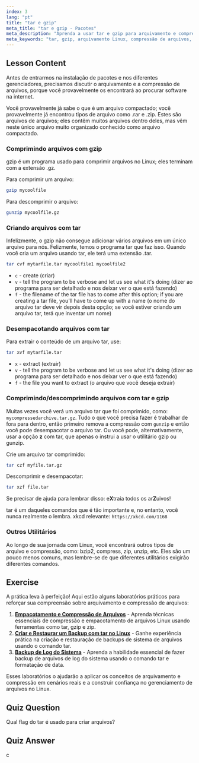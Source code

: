 ```yaml
---
index: 3
lang: "pt"
title: "tar e gzip"
meta_title: "tar e gzip - Pacotes"
meta_description: "Aprenda a usar tar e gzip para arquivamento e compressão de arquivos no Linux. Entenda os comandos para criar, extrair e comprimir arquivos. Comece com este guia para iniciantes!"
meta_keywords: "tar, gzip, arquivamento Linux, compressão de arquivos, comando tar, comando gzip, tutorial Linux, Linux para iniciantes"
---
```


## Lesson Content

Antes de entrarmos na instalação de pacotes e nos diferentes gerenciadores, precisamos discutir o arquivamento e a compressão de arquivos, porque você provavelmente os encontrará ao procurar software na internet.

Você provavelmente já sabe o que é um arquivo compactado; você provavelmente já encontrou tipos de arquivo como .rar e .zip. Estes são arquivos de arquivos; eles contêm muitos arquivos dentro deles, mas vêm neste único arquivo muito organizado conhecido como arquivo compactado.

### Comprimindo arquivos com gzip

gzip é um programa usado para comprimir arquivos no Linux; eles terminam com a extensão .gz.

Para comprimir um arquivo:

```bash
gzip mycoolfile
```

Para descomprimir o arquivo:

```bash
gunzip mycoolfile.gz
```

### Criando arquivos com tar

Infelizmente, o gzip não consegue adicionar vários arquivos em um único arquivo para nós. Felizmente, temos o programa tar que faz isso. Quando você cria um arquivo usando tar, ele terá uma extensão .tar.

```bash
tar cvf mytarfile.tar mycoolfile1 mycoolfile2
```

- `c` - create (criar)
- `v` - tell the program to be verbose and let us see what it's doing (dizer ao programa para ser detalhado e nos deixar ver o que está fazendo)
- `f` - the filename of the tar file has to come after this option; if you are creating a tar file, you'll have to come up with a name (o nome do arquivo tar deve vir depois desta opção; se você estiver criando um arquivo tar, terá que inventar um nome)

### Desempacotando arquivos com tar

Para extrair o conteúdo de um arquivo tar, use:

```bash
tar xvf mytarfile.tar
```

- `x` - extract (extrair)
- `v` - tell the program to be verbose and let us see what it's doing (dizer ao programa para ser detalhado e nos deixar ver o que está fazendo)
- `f` - the file you want to extract (o arquivo que você deseja extrair)

### Comprimindo/descomprimindo arquivos com tar e gzip

Muitas vezes você verá um arquivo tar que foi comprimido, como: `mycompressedarchive.tar.gz`. Tudo o que você precisa fazer é trabalhar de fora para dentro, então primeiro remova a compressão com `gunzip` e então você pode desempacotar o arquivo tar. Ou você pode, alternativamente, usar a opção **z** com tar, que apenas o instrui a usar o utilitário gzip ou gunzip.

Crie um arquivo tar comprimido:

```bash
tar czf myfile.tar.gz
```

Descomprimir e desempacotar:

```bash
tar xzf file.tar
```

Se precisar de ajuda para lembrar disso: e**X**traia todos os ar**Z**uivos!

tar é um daqueles comandos que é tão importante e, no entanto, você nunca realmente o lembra. xkcd relevante: `https://xkcd.com/1168`

### Outros Utilitários

Ao longo de sua jornada com Linux, você encontrará outros tipos de arquivo e compressão, como: bzip2, compress, zip, unzip, etc. Eles são um pouco menos comuns, mas lembre-se de que diferentes utilitários exigirão diferentes comandos.

## Exercise

A prática leva à perfeição! Aqui estão alguns laboratórios práticos para reforçar sua compreensão sobre arquivamento e compressão de arquivos:

1. **[Empacotamento e Compressão de Arquivos](https://labex.io/pt/labs/linux-file-packaging-and-compression-385413)** - Aprenda técnicas essenciais de compressão e empacotamento de arquivos Linux usando ferramentas como tar, gzip e zip.
2. **[Criar e Restaurar um Backup com tar no Linux](https://labex.io/pt/labs/comptia-create-and-restore-a-backup-with-tar-in-linux-590843)** - Ganhe experiência prática na criação e restauração de backups de sistema de arquivos usando o comando tar.
3. **[Backup de Log do Sistema](https://labex.io/pt/labs/linux-backup-system-log-17989)** - Aprenda a habilidade essencial de fazer backup de arquivos de log do sistema usando o comando tar e formatação de data.

Esses laboratórios o ajudarão a aplicar os conceitos de arquivamento e compressão em cenários reais e a construir confiança no gerenciamento de arquivos no Linux.

## Quiz Question

Qual flag do tar é usado para criar arquivos?

## Quiz Answer

c
